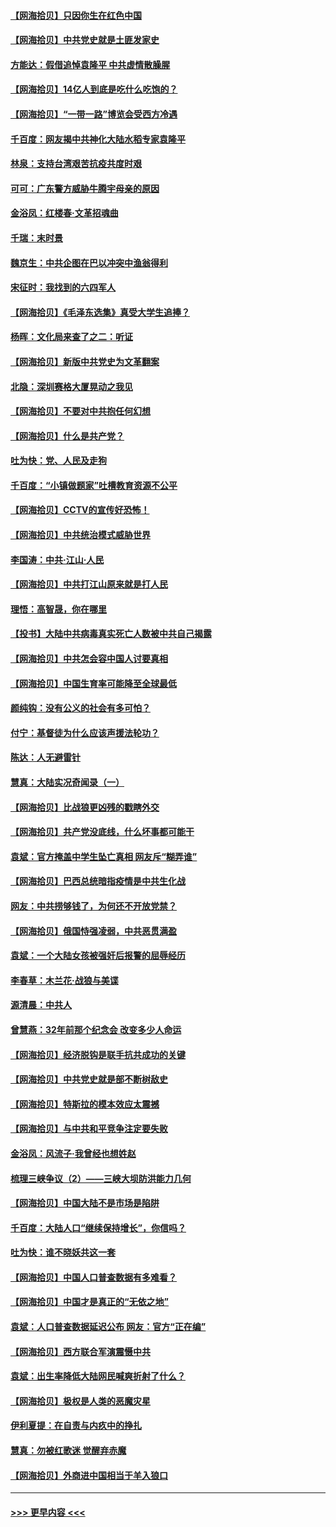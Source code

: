 #### [【网海拾贝】只因你生在红色中国](../pages/nsc993/n12979096.md?t=05280851) 
#### [【网海拾贝】中共党史就是土匪发家史](../pages/nsc993/n12976478.md?t=05280851) 
#### [方能达：假借追悼袁隆平 中共虚情散臊腥](../pages/nsc993/n12976396.md?t=05280851) 
#### [【网海拾贝】14亿人到底是吃什么吃饱的？](../pages/nsc993/n12974125.md?t=05280851) 
#### [【网海拾贝】“一带一路”博览会受西方冷遇](../pages/nsc993/n12971787.md?t=05280851) 
#### [千百度：网友揭中共神化大陆水稻专家袁隆平](../pages/nsc993/n12971733.md?t=05280851) 
#### [林泉：支持台湾艰苦抗疫共度时艰](../pages/nsc993/n12971350.md?t=05280851) 
#### [可可：广东警方威胁牛腾宇母亲的原因](../pages/nsc993/n12971100.md?t=05280851) 
#### [金浴凤：红楼春·文革招魂曲](../pages/nsc993/n12970354.md?t=05280851) 
#### [千瑞：末时景](../pages/nsc993/n12970337.md?t=05280851) 
#### [魏京生：中共企图在巴以冲突中渔翁得利](../pages/nsc993/n12970286.md?t=05280851) 
#### [宋征时：我找到的六四军人](../pages/nsc993/n12970213.md?t=05280851) 
#### [【网海拾贝】《毛泽东选集》真受大学生追捧？](../pages/nsc993/n12968779.md?t=05280851) 
#### [杨晖：文化局来查了之二：听证](../pages/nsc993/n12966528.md?t=05280851) 
#### [【网海拾贝】新版中共党史为文革翻案](../pages/nsc993/n12967526.md?t=05280851) 
#### [北隐：深圳赛格大厦晃动之我见](../pages/nsc993/n12967393.md?t=05280851) 
#### [【网海拾贝】不要对中共抱任何幻想](../pages/nsc993/n12965222.md?t=05280851) 
#### [【网海拾贝】什么是共产党？](../pages/nsc993/n12962781.md?t=05280851) 
#### [吐为快：党、人民及走狗](../pages/nsc993/n12962747.md?t=05280851) 
#### [千百度：“小镇做题家”吐槽教育资源不公平](../pages/nsc993/n12962705.md?t=05280851) 
#### [【网海拾贝】CCTV的宣传好恐怖！](../pages/nsc993/n12959984.md?t=05280851) 
#### [【网海拾贝】中共统治模式威胁世界](../pages/nsc993/n12957622.md?t=05280851) 
#### [李国涛：中共‧江山‧人民](../pages/nsc993/n12957502.md?t=05280851) 
#### [【网海拾贝】中共打江山原来就是打人民](../pages/nsc993/n12954345.md?t=05280851) 
#### [理悟：高智晟，你在哪里](../pages/nsc993/n12953115.md?t=05280851) 
#### [【投书】大陆中共病毒真实死亡人数被中共自己揭露](../pages/nsc993/n12953050.md?t=05280851) 
#### [【网海拾贝】中共怎会容中国人讨要真相](../pages/nsc993/n12952161.md?t=05280851) 
#### [【网海拾贝】中国生育率可能降至全球最低](../pages/nsc993/n12948793.md?t=05280851) 
#### [颜纯钩：没有公义的社会有多可怕？](../pages/nsc993/n12947626.md?t=05280851) 
#### [付宁：基督徒为什么应该声援法轮功？](../pages/nsc993/n12947233.md?t=05280851) 
#### [陈达：人无避雷针](../pages/nsc993/n12947098.md?t=05280851) 
#### [慧真：大陆实况奇闻录（一）](../pages/nsc993/n12945811.md?t=05280851) 
#### [【网海拾贝】比战狼更凶残的戳瞎外交](../pages/nsc993/n12945717.md?t=05280851) 
#### [【网海拾贝】共产党没底线，什么坏事都可能干](../pages/nsc993/n12942090.md?t=05280851) 
#### [袁斌：官方掩盖中学生坠亡真相 网友斥“糊弄谁”](../pages/nsc993/n12942029.md?t=05280851) 
#### [【网海拾贝】巴西总统暗指疫情是中共生化战](../pages/nsc993/n12938999.md?t=05280851) 
#### [网友：中共捞够钱了，为何还不开放党禁？](../pages/nsc993/n12938952.md?t=05280851) 
#### [【网海拾贝】俄国恃强凌弱，中共恶贯满盈](../pages/nsc993/n12936626.md?t=05280851) 
#### [袁斌：一个大陆女孩被强奸后报警的屈辱经历](../pages/nsc993/n12936547.md?t=05280851) 
#### [李春草：木兰花·战狼与美谍](../pages/nsc993/n12935995.md?t=05280851) 
#### [源清晨：中共人](../pages/nsc993/n12935589.md?t=05280851) 
#### [曾慧燕：32年前那个纪念会 改变多少人命运](../pages/nsc993/n12934233.md?t=05280851) 
#### [【网海拾贝】经济脱钩是联手抗共成功的关键](../pages/nsc993/n12934176.md?t=05280851) 
#### [【网海拾贝】中共党史就是部不断树敌史](../pages/nsc993/n12932844.md?t=05280851) 
#### [【网海拾贝】特斯拉的模本效应太震撼](../pages/nsc993/n12925626.md?t=05280851) 
#### [【网海拾贝】与中共和平竞争注定要失败](../pages/nsc993/n12923326.md?t=05280851) 
#### [金浴凤：风流子‧我曾经也想姓赵](../pages/nsc993/n12920911.md?t=05280851) 
#### [梳理三峡争议（2）——三峡大坝防洪能力几何](../pages/nsc993/n12920173.md?t=05280851) 
#### [【网海拾贝】中国大陆不是市场是陷阱](../pages/nsc993/n12920143.md?t=05280851) 
#### [千百度：大陆人口“继续保持增长”，你信吗？](../pages/nsc993/n12918946.md?t=05280851) 
#### [吐为快：谁不晓妖共这一套](../pages/nsc993/n12918941.md?t=05280851) 
#### [【网海拾贝】中国人口普查数据有多难看？](../pages/nsc993/n12917822.md?t=05280851) 
#### [【网海拾贝】中国才是真正的“无依之地”](../pages/nsc993/n12915845.md?t=05280851) 
#### [袁斌：人口普查数据延迟公布 网友：官方“正在编”](../pages/nsc993/n12915748.md?t=05280851) 
#### [【网海拾贝】西方联合军演震慑中共](../pages/nsc993/n12913466.md?t=05280851) 
#### [袁斌：出生率降低大陆网民喊爽折射了什么？](../pages/nsc993/n12913365.md?t=05280851) 
#### [【网海拾贝】极权是人类的恶魔灾星](../pages/nsc993/n12910697.md?t=05280851) 
#### [伊利夏提：在自责与内疚中的挣扎](../pages/nsc993/n12910493.md?t=05280851) 
#### [慧真：勿被红歌迷 觉醒弃赤魔](../pages/nsc993/n12910485.md?t=05280851) 
#### [【网海拾贝】外商进中国相当于羊入狼口](../pages/nsc993/n12908274.md?t=05280851) 

----
#### [ >>> 更早内容 <<< ](../indexes/nsc993-earlier.md)
